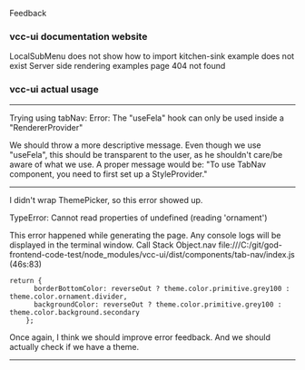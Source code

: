 Feedback

### vcc-ui documentation website

LocalSubMenu does not show how to import
kitchen-sink example does not exist
Server side rendering examples page 404 not found

### vcc-ui actual usage

---

Trying using tabNav:
Error: The "useFela" hook can only be used inside a "RendererProvider"

We should throw a more descriptive message. Even though we use "useFela", this should be transparent to the user, as he shouldn't care/be aware of what we use.
A proper message would be: "To use TabNav component, you need to first set up a StyleProvider."

---

I didn't wrap ThemePicker, so this error showed up.

TypeError: Cannot read properties of undefined (reading 'ornament')

This error happened while generating the page. Any console logs will be displayed in the terminal window.
Call Stack
Object.nav
file:///C:/git/god-frontend-code-test/node_modules/vcc-ui/dist/components/tab-nav/index.js (46s:83)

```
return {
      borderBottomColor: reverseOut ? theme.color.primitive.grey100 : theme.color.ornament.divider,
      backgroundColor: reverseOut ? theme.color.primitive.grey100 : theme.color.background.secondary
    };
```

Once again, I think we should improve error feedback. And we should actually check if we have a theme.

---
